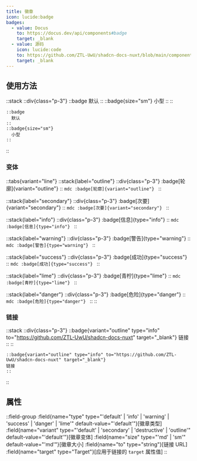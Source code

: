 ```yaml
---
title: 徽章
icon: lucide:badge
badges:
  - value: Docus
    to: https://docus.dev/api/components#badge
    target: _blank
  - value: 源码
    icon: lucide:code
    to: https://github.com/ZTL-UwU/shadcn-docs-nuxt/blob/main/components/content/Badge.vue
    target: _blank
---
```


## 使用方法

::stack
  ::div{class="p-3"}
  ::badge
    默认
  ::
  ::badge{size="sm"}
    小型
  ::
  ::
  ```mdc
  ::badge
    默认
  ::
  ::badge{size="sm"}
    小型
  ::
  ```
::

### 变体

::tabs{variant="line"}
  ::stack{label="outline"}
    ::div{class="p-3"}
    :badge[轮廓]{variant="outline"}
    ::
    ```mdc
    :badge[轮廓]{variant="outline"}
    ```
  ::

  ::stack{label="secondary"}
    ::div{class="p-3"}
    :badge[次要]{variant="secondary"}
    ::
    ```mdc
    :badge[次要]{variant="secondary"}
    ```
  ::

  ::stack{label="info"}
    ::div{class="p-3"}
    :badge[信息]{type="info"}
    ::
    ```mdc
    :badge[信息]{type="info"}
    ```
  ::

  ::stack{label="warning"}
    ::div{class="p-3"}
    :badge[警告]{type="warning"}
    ::
    ```mdc
    :badge[警告]{type="warning"}
    ```
  ::

  ::stack{label="success"}
    ::div{class="p-3"}
    :badge[成功]{type="success"}
    ::
    ```mdc
    :badge[成功]{type="success"}
    ```
  ::

  ::stack{label="lime"}
    ::div{class="p-3"}
    :badge[青柠]{type="lime"}
    ::
    ```mdc
    :badge[青柠]{type="lime"}
    ```
  ::

  ::stack{label="danger"}
    ::div{class="p-3"}
    :badge[危险]{type="danger"}
    ::
    ```mdc
    :badge[危险]{type="danger"}
    ```
  ::
::

### 链接

::stack
  ::div{class="p-3"}
  ::badge{variant="outline" type="info" to="https://github.com/ZTL-UwU/shadcn-docs-nuxt" target="_blank"}
  链接
  ::
  ::
  ```mdc
  ::badge{variant="outline" type="info" to="https://github.com/ZTL-UwU/shadcn-docs-nuxt" target="_blank"}
  链接
  ::
  ```
::

## 属性

::field-group
  :field{name="type" type="'default' | 'info' | 'warning' | 'success' | 'danger' | 'lime'" default-value="'default'"}[徽章类型]
  :field{name="variant" type="'default' | 'secondary' | 'destructive' | 'outline'" default-value="'default'"}[徽章变体]
  :field{name="size" type="'md' | 'sm'" default-value="'md'"}[徽章大小]
  :field{name="to" type="string"}[链接 URL]
  :field{name="target" type="Target"}[应用于链接的 `target` 属性值]
:: 